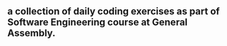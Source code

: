 ## a collection of daily coding exercises as part of Software Engineering course at General Assembly.
